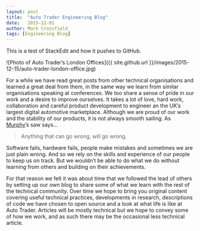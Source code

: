 ```yaml
---
layout: post
title:  "Auto Trader Engineering Blog"
date:   2015-12-01
author: Mark Crossfield
tags: [Engineering Blog]
---
```

This is a test of StackEdit and how it pushes to GitHub.

![Photo of Auto Trader’s London Offices]({{ site.github.url }}/images/2015-12-15/auto-trader-london-office.jpg)

For a while we have read great posts from other technical organisations and learned a great deal from them, in the same way we learn from similar organisations speaking at conferences. We too share a sense of pride in our work and a desire to improve ourselves. It takes a lot of love, hard work, collaboration and careful product development to engineer an the UK’s largest digital automotive marketplace. Although we are proud of our work and the stability of our products, it is not always smooth sailing. As [Murphy](https://en.wikipedia.org/wiki/Edward_A._Murphy_Jr.)’s saw says…

> Anything that can go wrong, will go wrong.  

Software fails, hardware fails, people make mistakes and sometimes we are just plain wrong. And so we rely on the skills and experience of our people to keep us on track. But we wouldn’t be able to do what we do without learning from others and building on their achievements.

For that reason we felt it was about time that we followed the lead of others by setting up our own blog to share some of what we learn with the rest of the technical community. Over time we hope to bring you original content covering useful technical practices, developments in research, descriptions of code we have chosen to open source and a look at what life is like at Auto Trader. Articles will be mostly technical but we hope to convey some of how we work, and as such there may be the occasional less technical article.
<!--stackedit_data:
eyJoaXN0b3J5IjpbLTEzMDgzMTIwNzldfQ==
-->